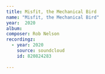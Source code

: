 ```yaml
---
title: Misfit, the Mechanical Bird
name: "Misfit, the Mechanical Bird"
year:  2020
album: 
composer: Rob Nelson
recordingz:
  - year: 2020
    source: soundcloud
    id: 820824283
 
---
```






